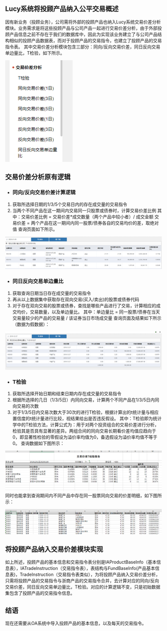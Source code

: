 ## Lucy系统将投顾产品纳入公平交易概述
因有新业务（投顾业务），公司需将外部的投顾产品也纳入Lucy系统交易价差分析模块。业务需求是将这些投顾产品与公司产品一起进行交易价差分析，由于外部投顾产品信息之前不存在于我们的数据库中，因此为实现该业务建立了与公司产品结构相似的投顾产品数据表，而对于投顾产品的交易指令，也建立了投顾产品的交易指令表。 
其中交易价差分析模块包含三部分：同向/反向交易价差，同日反向交易单边量比，T检验，如下所示。

![结果1](..\Lucy\投顾产品公平交易Img\1.png)

## 交易价差分析原有逻辑
- ### 同向/反向交易价差计算逻辑
1. 获取所选择日期的1/3/5个交易日内的存在成交量的交易指令 
2. 当两个不同产品在这一期间内交易同一只股票或债券时，计算交易价差比例
其中：交易价差比例 = 交易价差*成交数量（两个产品中较小者）/ 成交金额 
交易价差 = 两个产品在这一期间内同一股票/债券各自的交易均价的差，取绝对值
查询页面如下所示。

![结果2](..\Lucy\投顾产品公平交易Img\2.png)
 
- ### 同日反向交易单边量比
1. 获取查询日期当日存在成交量的交易指令
2. 再从以上数据集中获取存在双向交易(买入/卖出)的股票或债券代码
3. 对于存在双向交易的股票或债券，查找是哪些产品进行了交易，计算相应的成交均价，交易数量，以及单边量比。
其中：单边量比 = 同一股票/债券在当天交易量较少的产品的交易量 / 该证券当日市场成交量
查询页面及结果如下所示（数据为假数据）：

![结果3](..\Lucy\投顾产品公平交易Img\3.png)

- ### T检验
1. 获取所选择开始日期和结束日期内存在成交量的交易指令
2. 根据所选择的几日（1/3/5日）内同向交易，计算两个不同产品在1/3/5日内同向交易的次数
3. 对于1/3/5日内交易次数大于30次的进行T检验，根据计算出的t统计量与相应置信度的t统计量进行比较，视结果给出是否违反假设。
其中：T检验即为统计学中的T检验方法，计算公式为：用于对两个投资组合的交易价差进行分析，检验其是否具有显著的差异。两组合间的同向交易长期看价差均值应趋向于0，即显著性检验的零假设为溢价率均值为0，备选假设为溢价率均值不等于0。
查询数据如下图所示：

![结果4](..\Lucy\投顾产品公平交易Img\4.png)
同时也能拿到查询期间内不同产品中存在同一股票同向交易的价差明细，如下图所示：

![结果5](..\Lucy\投顾产品公平交易Img\5.png)

## 将投顾产品纳入交易价差模块实现
如上所述，投顾产品的基本信息和交易指令表分别是IAProductBaseInfo（基本信息表），IATradeInstruction（交易指令表），表结构与FundBaseInfo(产品基本信息表)，TradeInstruction（交易指令表类似），为将投顾产品纳入交易价差分析，只需将投顾产品的交易指令与浙商产品的交易指令合并，去计算对应的同向/反向交易价差，同日反向交易单边量比，T检验。对应的计算逻辑不变，只是初始数据集包含了投顾产品的交易指令信息。

## 结语
现在还需要从OA系统中导入投顾产品的基本信息，以及每天的交易指令。




